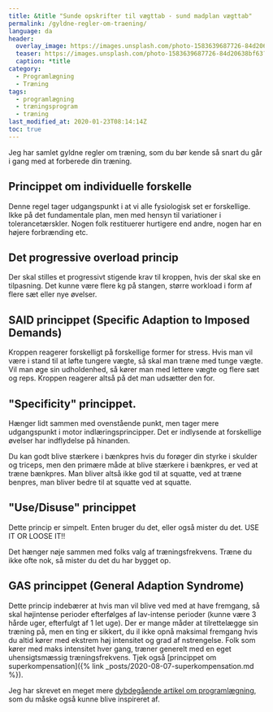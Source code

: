 ```yaml
---
title: &title "Sunde opskrifter til vægttab - sund madplan vægttab"
permalink: /gyldne-regler-om-traening/
language: da
header:
  overlay_image: https://images.unsplash.com/photo-1583639687726-84d20638bf63?ixlib=rb-1.2.1&ixid=eyJhcHBfaWQiOjEyMDd9&auto=format&fit=crop&w=1932&q=80
  teaser: https://images.unsplash.com/photo-1583639687726-84d20638bf63?ixlib=rb-1.2.1&ixid=eyJhcHBfaWQiOjEyMDd9&auto=format&fit=crop&w=400&q=80
  caption: *title
category:
  - Programlægning
  - Træning
tags:
  - programlægning
  - træningsprogram
  - træning
last_modified_at: 2020-01-23T08:14:14Z
toc: true
---
```


Jeg har samlet gyldne regler om træning, som du bør kende så snart du går i gang med at forberede din træning.

## Princippet om individuelle forskelle

Denne regel tager udgangspunkt i at vi alle fysiologisk set er forskellige. Ikke på det fundamentale plan, men med hensyn til variationer i tolerancetærskler. Nogen folk restituerer hurtigere end andre, nogen har en højere forbrænding etc.

## Det progressive overload princip

Der skal stilles et progressivt stigende krav til kroppen, hvis der skal ske en tilpasning. Det kunne være flere kg på stangen, større workload i form af flere sæt eller nye øvelser.

## SAID princippet (Specific Adaption to Imposed Demands)

Kroppen reagerer forskelligt på forskellige former for stress. Hvis man vil være i stand til at løfte tungere vægte, så skal man træne med tunge vægte. Vil man øge sin udholdenhed, så kører man med lettere vægte og flere sæt og reps. Kroppen reagerer altså på det man udsætter den for.

## &quot;Specificity&quot; princippet.

Hænger lidt sammen med ovenstående punkt, men tager mere udgangspunkt i motor indlæringsprincipper. Det er indlysende at forskellige øvelser har indflydelse på hinanden.

Du kan godt blive stærkere i bænkpres hvis du forøger din styrke i skulder og triceps, men den primære måde at blive stærkere i bænkpres, er ved at træne bænkpres. Man bliver altså ikke god til at squatte, ved at træne benpres, man bliver bedre til at squatte ved at squatte.

## &quot;Use/Disuse&quot; princippet

Dette princip er simpelt. Enten bruger du det, eller også mister du det. USE IT OR LOOSE IT!!

Det hænger nøje sammen med folks valg af træningsfrekvens. Træne du ikke ofte nok, så mister du det du har bygget op.

## GAS princippet (General Adaption Syndrome)

Dette princip indebærer at hvis man vil blive ved med at have fremgang, så skal højintense perioder efterfølges af lav-intense perioder (kunne være 3 hårde uger, efterfulgt af 1 let uge). Der er mange måder at tilrettelægge sin træning på, men en ting er sikkert, du il ikke opnå maksimal fremgang hvis du altid kører med ekstrem høj intensitet og grad af nstrengelse. Folk som kører med maks intensitet hver gang, træner generelt med en eget uhensigtsmæssig træningsfrekvens. Tjek også [princippet om superkompensation]({% link _posts/2020-08-07-superkompensation.md %}).

Jeg har skrevet en meget mere [dybdegående artikel om programlægning](/traeningsprogram-programlaegning-styrketraening/), som du måske også kunne blive inspireret af.
